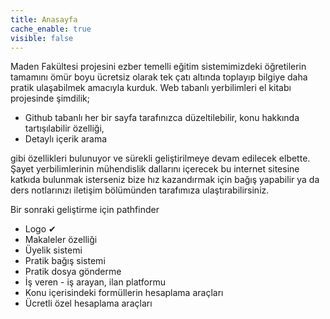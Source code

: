 ```yaml
---
title: Anasayfa
cache_enable: true
visible: false
---
```


<p>Maden Fak&uuml;ltesi projesini ezber temelli eğitim sistemimizdeki &ouml;ğretilerin tamamını &ouml;m&uuml;r boyu &uuml;cretsiz olarak tek &ccedil;atı altında toplayıp bilgiye daha pratik ulaşabilmek amacıyla kurduk. Web tabanlı yerbilimleri el kitabı projesinde şimdilik;</p>
<ul>
<li>Github tabanlı her bir sayfa tarafınızca d&uuml;zeltilebilir, konu hakkında tartışılabilir &ouml;zelliği,</li>
<li>Detaylı i&ccedil;erik arama</li>
</ul>
<p>gibi &ouml;zellikleri bulunuyor ve s&uuml;rekli geliştirilmeye devam edilecek elbette. Şayet yerbilimlerinin m&uuml;hendislik dallarını i&ccedil;erecek bu internet sitesine katkıda bulunmak isterseniz bize hız kazandırmak i&ccedil;in bağış yapabilir ya da ders notlarınızı iletişim b&ouml;l&uuml;m&uuml;nden tarafımıza ulaştırabilirsiniz.</p>
<p>Bir sonraki geliştirme i&ccedil;in pathfinder</p>
<ul>
<li>Logo ✔</li>
<li>Makaleler &ouml;zelliği</li>
<li>&Uuml;yelik sistemi</li>
<li>Pratik bağış sistemi</li>
<li>Pratik dosya g&ouml;nderme</li>
<li>İş veren - iş arayan, ilan platformu</li>
<li>Konu i&ccedil;erisindeki form&uuml;llerin hesaplama ara&ccedil;ları</li>
<li>&Uuml;cretli &ouml;zel hesaplama ara&ccedil;ları</li>
</ul>
